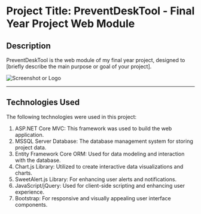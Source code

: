  <h1>Project Title: PreventDeskTool - Final Year Project Web Module</h1>


  <h2 id="description">Description</h2>
    <p>PreventDeskTool is the web module of my final year project, designed to [briefly describe the main purpose or goal of your project].</p>
    <img src="link-to-screenshot-or-logo.png" alt="Screenshot or Logo">

   <hr>

   <h2 id="technologies-used">Technologies Used</h2>
    <p>The following technologies were used in this project:</p>
    <ol>
        <li>ASP.NET Core MVC: This framework was used to build the web application.</li>
        <li>MSSQL Server Database: The database management system for storing project data.</li>
        <li>Entity Framework Core ORM: Used for data modeling and interaction with the database.</li>
        <li>Chart.js Library: Utilized to create interactive data visualizations and charts.</li>
        <li>SweetAlert.js Library: For enhancing user alerts and notifications.</li>
        <li>JavaScript/jQuery: Used for client-side scripting and enhancing user experience.</li>
        <li>Bootstrap: For responsive and visually appealing user interface components.</li>
    </ol>
